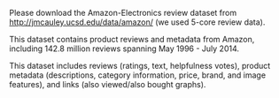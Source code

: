 Please download the Amazon-Electronics review dataset from http://jmcauley.ucsd.edu/data/amazon/ (we used 5-core review data).

This dataset contains product reviews and metadata from Amazon, including 142.8 million reviews spanning May 1996 - July 2014.

This dataset includes reviews (ratings, text, helpfulness votes), product metadata (descriptions, category information, price, brand, and image features), and links (also viewed/also bought graphs).
